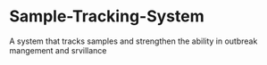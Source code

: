 # Sample-Tracking-System
A system that tracks samples and strengthen the ability in outbreak mangement and srvillance
